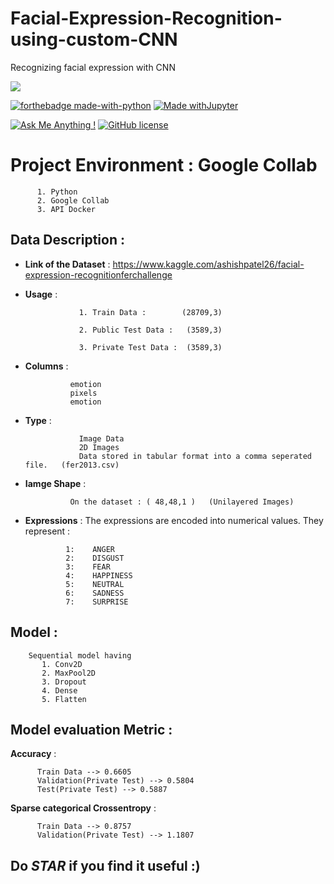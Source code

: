 # Facial-Expression-Recognition-using-custom-CNN
Recognizing facial expression with CNN

![](https://images.ctfassets.net/cnu0m8re1exe/70iMKfC0fJNNd4SN7HmgD1/cbdfd2e0595d4451fa7ff64703562d04/shutterstock_1191853330.jpg?w=650&h=433&fit=fill)

[![forthebadge made-with-python](http://ForTheBadge.com/images/badges/made-with-python.svg)](https://www.python.org/)
[![Made withJupyter](https://img.shields.io/badge/Made%20with-Jupyter-orange?style=for-the-badge&logo=Jupyter)](https://jupyter.org/try)

[![Ask Me Anything !](https://img.shields.io/badge/Ask%20me-anything-1abc9c.svg)](https://GitHub.com/Naereen/ama)
[![GitHub license](https://img.shields.io/github/license/Naereen/StrapDown.js.svg)](https://github.com/Naereen/StrapDown.js/blob/master/LICENSE)
# Project Environment : Google Collab

          1. Python
          2. Google Collab
          3. API Docker
## Data Description :

   * **Link of the Dataset**  : https://www.kaggle.com/ashishpatel26/facial-expression-recognitionferchallenge
   * **Usage**   : 
                     
                     1. Train Data :        (28709,3)
                     
                     2. Public Test Data :   (3589,3)
                     
                     3. Private Test Data :  (3589,3)
   * **Columns** :  
                   
                   emotion
                   pixels
                   emotion
   * **Type**  : 
   
                     Image Data
                     2D Images
                     Data stored in tabular format into a comma seperated file.   (fer2013.csv)
   
   * **Iamge Shape** :
                   
                   On the dataset : ( 48,48,1 )   (Unilayered Images)
                   

                   
   * **Expressions** :
                 The expressions are encoded into numerical values. They represent :
                  
                  1:    ANGER 
                  2:    DISGUST
                  3:    FEAR 
                  4:    HAPPINESS 
                  5:    NEUTRAL
                  6:    SADNESS
                  7:    SURPRISE
## Model : 
        Sequential model having 
           1. Conv2D
           2. MaxPool2D
           3. Dropout
           4. Dense
           5. Flatten
## Model evaluation Metric :
   **Accuracy** :
          
          Train Data --> 0.6605
          Validation(Private Test) --> 0.5804
          Test(Private Test) --> 0.5887
          
   **Sparse categorical Crossentropy** :
          
          Train Data --> 0.8757
          Validation(Private Test) --> 1.1807


## Do ***STAR***  if you find it useful :)
